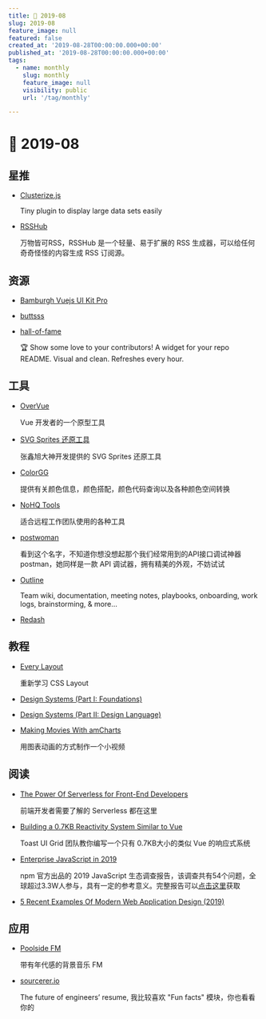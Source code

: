 ```yaml
---
title: 📖 2019-08
slug: 2019-08
feature_image: null
featured: false
created_at: '2019-08-28T00:00:00.000+00:00'
published_at: '2019-08-28T00:00:00.000+00:00'
tags:
  - name: monthly
    slug: monthly
    feature_image: null
    visibility: public
    url: '/tag/monthly'

---
```


# 📖 2019-08

## 星推

- [Clusterize.js](https://clusterize.js.org/)

    Tiny plugin to display large data sets easily

    <ImageHub filename="201908_clusterize_table_example.gif" />

- [RSSHub](https://github.com/DIYgod/RSSHub)

    万物皆可RSS，RSSHub 是一个轻量、易于扩展的 RSS 生成器，可以给任何奇奇怪怪的内容生成 RSS 订阅源。

## 资源

- [Bamburgh Vuejs UI Kit Pro](https://demo.uifort.com/bamburgh-vue-ui-kit-pro-docs/#/)

    <ImageHub filename="201908_bamburgh-vue-ui.jpg" />

- [buttsss](https://www.buttsss.com/)

    <ImageHub filename="201908_buttsss.jpeg" />

- [hall-of-fame](https://github.com/sourcerer-io/hall-of-fame)

    🏆 Show some love to your contributors! A widget for your repo README. Visual and clean. Refreshes every hour.

    <ImageHub filename="201908_hall-of-fame.png" />

## 工具

- [OverVue](https://www.overvue.io/)

    Vue 开发者的一个原型工具

- [SVG Sprites 还原工具](https://www.zhangxinxu.com/sp/icon/)

    张鑫旭大神开发提供的 SVG Sprites 还原工具

- [ColorGG](https://www.colorgg.com/)

    提供有关颜色信息，颜色搭配，颜色代码查询以及各种颜色空间转换

- [NoHQ Tools](https://nohq.co/tools/)

    适合远程工作团队使用的各种工具

    <ImageHub filename="201908_NoHQ-tools.jpg" />

- [postwoman](https://github.com/liyasthomas/postwoman)

    看到这个名字，不知道你想没想起那个我们经常用到的API接口调试神器 postman，她同样是一款 API 调试器，拥有精美的外观，不妨试试

- [Outline](https://www.getoutline.com/)

    Team wiki, documentation, meeting notes, playbooks, onboarding, work logs, brainstorming, & more…

- [Redash](https://redash.io/)

    <ImageHub filename="201908-redash.jpg" />

## 教程

- [Every Layout](https://every-layout.dev/)

    重新学习 CSS Layout

- [Design Systems (Part I: Foundations)](https://dev.to/emmawedekind/design-systems-part-i-foundations-45hd)

- [Design Systems (Part II: Design Language)](https://dev.to/emmawedekind/design-systems-part-ii-design-language-217k)

- [Making Movies With amCharts](https://css-tricks.com/making-movies-with-amcharts/)

    用图表动画的方式制作一个小视频

## 阅读

- [The Power Of Serverless for Front-End Developers](https://serverless.css-tricks.com/)

    前端开发者需要了解的 Serverless 都在这里

    <ImageHub filename="201908_the-power-of-serverless.jpg" />

- [Building a 0.7KB Reactivity System Similar to Vue](https://ui.toast.com/weekly-pick/en_20190610/)

    Toast UI Grid 团队教你编写一个只有 0.7KB大小的类似 Vue 的响应式系统

- [Enterprise JavaScript in 2019](https://cdn2.hubspot.net/hubfs/5326678/Resources/JavaScript%20Surveys/2019_npm_survey_FINAL.pdf)

    npm 官方出品的 2019 JavaScript 生态调查报告，该调查共有54个问题，全球超过3.3W人参与，具有一定的参考意义。完整报告可以[点击这里](https://javascriptsurvey.com/)获取

    <ImageHub filename="201908_enterprise-javascript-in-2019.jpg" />

- [5 Recent Examples Of Modern Web Application Design (2019)](https://www.budibase.com/blog/5-examples-of-web-application-design/)

## 应用

- [Poolside FM](https://poolside.fm/)

    带有年代感的背景音乐 FM

    <ImageHub filename="201908_poolside-fm.jpg" />

- [sourcerer.io](https://epicmax.co/work/sourcerer)

    The future of engineers’ resume, 我比较喜欢 "Fun facts" 模块，你也看看你的

    <ImageHub filename="201908_sourcerer-case-demo@2x.png" />
